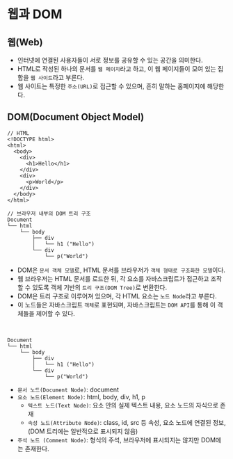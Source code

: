 # 웹과 DOM

## 웹(Web)

- 인터넷에 연결된 사용자들이 서로 정보를 공유할 수 있는 공간을 의미한다.
- HTML로 작성된 하나의 문서를 `웹 페이지`라고 하고, 이 웹 페이지들이 모여 있는 집합을 `웹 사이트`라고 부른다.
- 웹 사이트는 특정한 `주소(URL)`로 접근할 수 있으며, 흔히 말하는 홈페이지에 해당한다.

## DOM(Document Object Model)

```less
// HTML
<!DOCTYPE html>
<html>
  <body>
    <div>
      <h1>Hello</h1>
    </div>
    <div>
      <p>World</p>
    </div>
  </body>
</html>

// 브라우저 내부의 DOM 트리 구조
Document
└── html
    └── body
        ├── div
        │   └── h1 ("Hello")
        └── div
            └── p("World")

```

- DOM은 `문서 객체 모델`로, HTML 문서를 브라우저가 `객체 형태로 구조화한 모델`이다.
- 웹 브라우저는 HTML 문서를 로드한 뒤, 각 요소를 자바스크립트가 접근하고 조작할 수 있도록 객체 기반의 `트리 구조(DOM Tree)`로 변환한다.
- DOM은 트리 구조로 이루어져 있으며, 각 HTML 요소는 `노드 Node`라고 부른다.
- 이 노드들은 자바스크립트 `객체`로 표현되며, 자바스크립트는 `DOM API`를 통해 이 객체들을 제어할 수 있다.

<br>

```less
Document
└── html
    └── body
        ├── div
        │   └── h1 ("Hello")
        └── div
            └── p("World")

```

- `문서 노드(Document Node)`: document
- `요소 노드(Element Node)`: html, body, div, h1, p
  - `텍스트 노드(Text Node)`: 요소 안의 실제 텍스트 내용, 요소 노드의 자식으로 존재
  - `속성 노드(Attribute Node)`: class, id, src 등 속성, 요소 노드에 연결된 정보, (DOM 트리에는 일반적으로 표시되지 않음)
- `주석 노드 (Comment Node)`: <!-- 주석 --> 형식의 주석, 브라우저에 표시되지는 않지만 DOM에는 존재한다.

